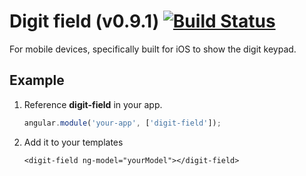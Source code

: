 # Digit field (v0.9.1) [![Build Status](https://travis-ci.org/dmifsud/digit-field.svg?branch=v%2F0.9.2)](https://travis-ci.org/dmifsud/digit-field)

For mobile devices, specifically built for iOS to show the digit keypad.

## Example

1. Reference **digit-field** in your app.

    ```javascript
    angular.module('your-app', ['digit-field']);

    ```

2. Add it to your templates
    ````
    <digit-field ng-model="yourModel"></digit-field>
    ````
